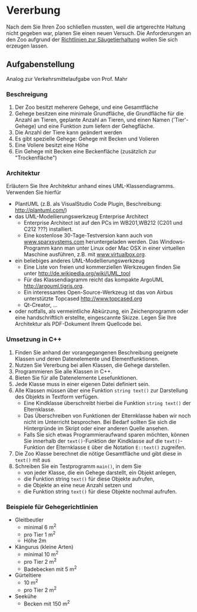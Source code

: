 # Vererbung
Nach dem Sie Ihren Zoo schließen mussten, weil die artgerechte Haltung nicht gegeben war, planen Sie einen neuen Versuch.
Die Anforderungen an den Zoo aufgrund der [Richtlinien zur Säugetierhaltung](https://www.bmel.de/SharedDocs/Downloads/Tier/Tierschutz/GutachtenLeitlinien/HaltungSaeugetiere.pdf?__blob=publicationFile) wollen Sie sich erzeugen lassen.
## Aufgabenstellung
Analog zur Verkehrsmittelaufgabe von Prof. Mahr
### Beschreigung
1. Der Zoo besitzt meherere Gehege, und eine Gesamtfläche
2. Gehege besitzen eine minimale Grundfläche, die Grundfläche für die Anzahl an Tieren, geplante Anzahl an Tieren, und einen Namen ('Tier'-Gehege) und eine Funktion zum liefern der Gehegfläche.
3. Die Anzahl der Tiere kann geändert werden
4. Es gibt spezielle Gehege: Gehege mit Becken und Volieren
5. Eine Voliere besitzt eine Höhe
6. Ein Gehege mit Becken eine Beckenfläche (zusätzlich zur "Trockenfläche")

### Architektur
Erläutern Sie Ihre Architektur anhand eines UML-Klassendiagramms. Verwenden Sie hierfür
* PlantUML (z.B. als VisualStudio Code Plugin, Beschreibung: http://plantuml.com/)
* das UML-Modellierungswerkzeug Enterprise Architect
  * Enterprise Architect ist auf den PCs im WB201,WB212 (C201 und C212 ???) installiert.
  * Eine kostenlose 30-Tage-Testversion kann auch von www.sparxsystems.com heruntergeladen werden. Das Windows-Programm kann man unter Linux oder Mac OSX in einer virtuellen Maschine ausführen, z.B. mit www.virtualbox.org.
* ein beliebiges anderes UML-Modellierungswerkzeug
  * Eine Liste von freien und kommerziellen Werkzeugen finden Sie unter http://de.wikipedia.org/wiki/UML_tool
  * Für das Klassendiagramm reicht das kompakte ArgoUML http://argouml.tigris.org.
  * Ein interessantes Open-Source-Werkzeug ist das von Airbus unterstützte Topcased http://www.topcased.org
  * Qt-Creator, ...
* oder notfalls, als vermeintliche Abkürzung, ein Zeichenprogramm oder eine handschriftlich erstellte, eingescannte Skizze.
Legen Sie Ihre Architektur als PDF-Dokument Ihrem Quellcode bei.

### Umsetzung in C++
1. Finden Sie anhand der vorangegangenen Beschreibung geeignete Klassen und deren Datenelemente und Elementfunktionen.
2. Nutzen Sie Vererbung bei allen Klassen, die Gehege darstellen.
3. Programmieren Sie alle Klassen in C++.
4. Bieten Sie für alle Datenelemente Lesefunktionen.
5. Jede Klasse muss in einer eigenen Datei definiert sein.
6. Alle Klassen müssen über eine Funktion ``string text()`` zur Darstellung des Objekts in Textform verfügen.
    * Eine Kindklasse überschreibt hierbei die Funktion ``string text()`` der Elternklasse.
    * Das Überschreiben von Funktionen der Elternklasse haben wir noch nicht im Unterricht besprochen. Bei Bedarf sollten Sie sich die Hintergründe im Skript oder einer anderen Quelle ansehen.
    * Falls Sie sich etwas Programmieraufwand sparen möchten, können Sie innerhalb der ``text()``-Funktion der Kindklasse auf die ``text()``-Funktion der Elternklasse ``E`` über die Notation ``E::text()`` zugreifen.
7. Die Zoo Klasse berechnet die nötige Gesamtfläche und gibt diese in ```text()``` mit aus
8. Schreiben Sie ein Testprogramm ``main()``, in dem Sie
    * von jeder Klasse, die ein Gehege darstellt, ein Objekt anlegen,
    * die Funktion string ``text()`` für diese Objekte aufrufen,
    * die Objekte an eine neue Anzahl setzen und
    * die Funktion string ``text()`` für diese Objekte nochmal aufrufen.

### Beispiele für Gehegerichtlinien
* Gleitbeutler 
    * minimal 6 m<sup>2</sup>
    * pro Tier 1 m<sup>2</sup>
    * Höhe 2m
*  Kängurus (kleine Arten)
    *  minimal 10 m<sup>2</sup>
    *  pro Tier 2 m<sup>2</sup>
    *  Badebecken mit 5 m<sup>2</sup>
* Gürteltiere
    * 10 m<sup>2</sup>
    * pro Tier 2 m<sup>2</sup>
* Seekühe
    * Becken mit 150 m<sup>2</sup>